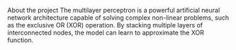 About the project
The multilayer perceptron is a powerful artificial neural network architecture capable of solving complex non-linear problems, such as the exclusive OR (XOR) operation. 
By stacking multiple layers of interconnected nodes, the model can learn to approximate the XOR function.
